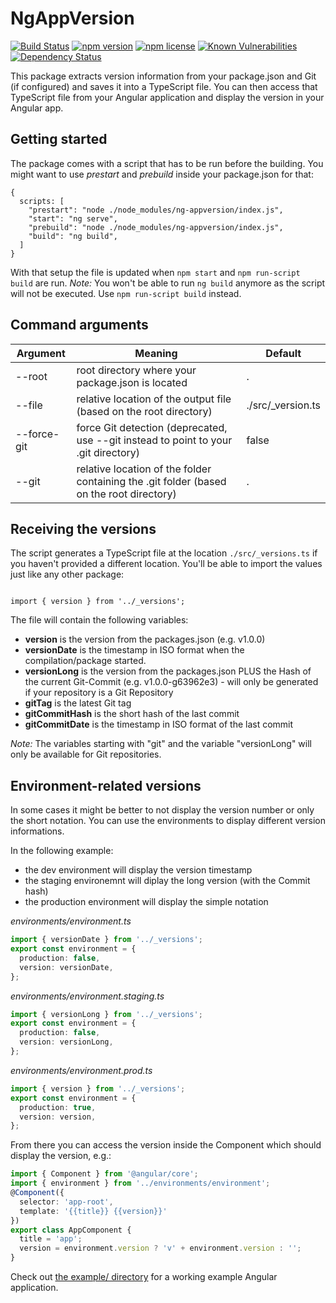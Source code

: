 # NgAppVersion

[![Build Status](https://travis-ci.com/saitho/ng-appversion.svg?branch=master)](https://travis-ci.com/saitho/ng-appversion)
[![npm version](https://img.shields.io/npm/v/ng-appversion.svg)](https://www.npmjs.com/package/ng-appversion)
[![npm license](https://img.shields.io/npm/l/ng-appversion.svg)](https://www.npmjs.com/package/ng-appversion)
[![Known Vulnerabilities](https://snyk.io/test/github/saitho/ng-appversion/badge.svg?targetFile=package.json)](https://snyk.io/test/github/saitho/ng-appversion?targetFile=package.json)
[![Dependency Status](https://david-dm.org/saitho/ng-appversion/status.svg)](https://david-dm.org/saitho/ng-appversion)

This package extracts version information from your package.json and Git (if configured) and saves it into a TypeScript file.
You can then access that TypeScript file from your Angular application and display the version in your Angular app.

## Getting started

The package comes with a script that has to be run before the building.
You might want to use *prestart* and *prebuild* inside your package.json for that:

```
{
  scripts: [
    "prestart": "node ./node_modules/ng-appversion/index.js",
    "start": "ng serve",
    "prebuild": "node ./node_modules/ng-appversion/index.js",
    "build": "ng build",
  ]
}
```

With that setup the file is updated when `npm start` and `npm run-script build` are run.
*Note:* You won't be able to run `ng build` anymore as the script will not be executed. Use `npm run-script build` instead.

## Command arguments

| Argument  |  Meaning | Default |
|---|---|---|
| --root  | root directory where your package.json is located |  .  |
| --file  | relative location of the output file (based on the root directory) |  ./src/_version.ts  |
| --force-git  | force Git detection (deprecated, use --git instead to point to your .git directory)  |  false  |
| --git  | relative location of the folder containing the .git folder (based on the root directory) |  .  |

## Receiving the versions

The script generates a TypeScript file at the location `./src/_versions.ts` if you haven't provided a different location.
You'll be able to import the values just like any other package:
```

import { version } from '../_versions';
```

The file will contain the following variables:

* **version** is the version from the packages.json (e.g. v1.0.0)
* **versionDate** is the timestamp in ISO format when the compilation/package started.
* **versionLong** is the version from the packages.json PLUS the Hash of the current Git-Commit (e.g. v1.0.0-g63962e3) - will only be generated if your repository is a Git Repository
* **gitTag** is the latest Git tag
* **gitCommitHash** is the short hash of the last commit
* **gitCommitDate** is the timestamp in ISO format of the last commit

_Note:_ The variables starting with "git" and the variable "versionLong" will only be available for Git repositories.

## Environment-related versions

In some cases it might be better to not display the version number or only the short notation.
You can use the environments to display different version informations.

In the following example:
- the dev environment will display the version timestamp
- the staging environemnt will diplay the long version (with the Commit hash)
- the production environment will display the simple notation

*environments/environment.ts*
```typescript
import { versionDate } from '../_versions';
export const environment = {
  production: false,
  version: versionDate,
};
```

*environments/environment.staging.ts*
```typescript
import { versionLong } from '../_versions';
export const environment = {
  production: false,
  version: versionLong,
};
```

*environments/environment.prod.ts*
```typescript
import { version } from '../_versions';
export const environment = {
  production: true,
  version: version,
};
```

From there you can access the version inside the Component which should display the version, e.g.:
```typescript
import { Component } from '@angular/core';
import { environment } from '../environments/environment';
@Component({
  selector: 'app-root',
  template: '{{title}} {{version}}'
})
export class AppComponent {
  title = 'app';
  version = environment.version ? 'v' + environment.version : '';
}
```

Check out [the example/ directory](example/) for a working example Angular application.